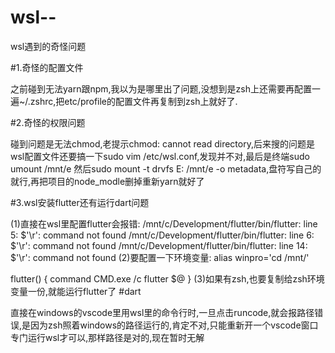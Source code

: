# wsl--
wsl遇到的奇怪问题


#1.奇怪的配置文件

之前碰到无法yarn跟npm,我以为是哪里出了问题,没想到是zsh上还需要再配置一遍~/.zshrc,把etc/profile的配置文件再复制到zsh上就好了.


#2.奇怪的权限问题


碰到问题是无法chmod,老提示chmod: cannot read directory,后来搜的问题是wsl配置文件还要搞一下sudo vim /etc/wsl.conf,发现并不对,最后是终端sudo umount /mnt/e  然后sudo mount -t drvfs E: /mnt/e -o metadata,盘符写自己的就行,再把项目的node_modle删掉重新yarn就好了



#3.wsl安装flutter还有运行dart问题


(1)直接在wsl里配置flutter会报错:
/mnt/c/Development/flutter/bin/flutter: line 5: $'\r': command not found
/mnt/c/Development/flutter/bin/flutter: line 6: $'\r': command not found
/mnt/c/Development/flutter/bin/flutter: line 14: $'\r': command not found
(2)要配置一下环境变量:
alias winpro='cd /mnt/<DIRECTORY IN WINDOWS YOU WANT>'

flutter() {
    command CMD.exe /c flutter $@
}
(3)如果有zsh,也要复制给zsh环境变量一份,就能运行flutter了
#dart

直接在windows的vscode里用wsl里的命令行时,一旦点击runcode,就会报路径错误,是因为zsh照着windows的路径运行的,肯定不对,只能重新开一个vscode窗口专门运行wsl才可以,那样路径是对的,现在暂时无解
